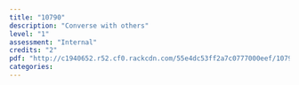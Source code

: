 ```yaml
---
title: "10790"
description: "Converse with others"
level: "1"
assessment: "Internal"
credits: "2"
pdf: "http://c1940652.r52.cf0.rackcdn.com/55e4dc53ff2a7c0777000eef/10790.pdf"
categories:
---
```

